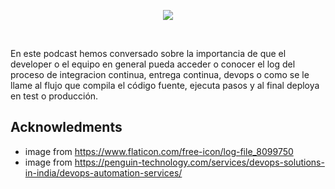 <!--

layout : post
title : Importancia de acceso a devops logs para desarrolladores y el equipo
description : Conversaremos sobre como el acceso a los logs devops ayuda al equipo
category : devops
tags : devops
comments : true
author : JRichardsz & Bitmanuc
thumbnail_image_url: https://github.com/user-attachments/assets/6e2af6b6-bfcd-4b7d-a214-60522ce1ffae
datetime : "2024-09-08"
duration: 00:28:12
sound:
    type : vocaroo_url
    value : https://vocaroo.com/embed/1egZqNgXrTXk?autoplay=0
    language: es
-->

<p align="center">
  <img src="https://github.com/user-attachments/assets/6e2af6b6-bfcd-4b7d-a214-60522ce1ffae" />
</p>

<br>

En este podcast hemos conversado sobre la importancia de que el developer o el equipo en general pueda acceder o conocer el log del proceso de integracion continua, entrega continua, devops o como se le llame al flujo que compila el código fuente, ejecuta pasos y al final deploya en test o producción.

## Acknowledments

- image from https://www.flaticon.com/free-icon/log-file_8099750
- image from https://penguin-technology.com/services/devops-solutions-in-india/devops-automation-services/